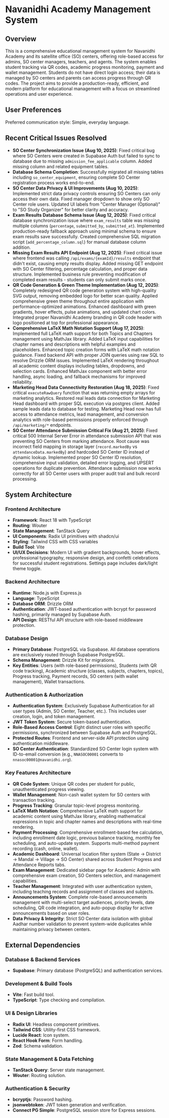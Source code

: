 # Navanidhi Academy Management System

## Overview
This is a comprehensive educational management system for Navanidhi Academy and its satellite office (SO) centers, offering role-based access for admins, SO center managers, teachers, and agents. The system enables student tracking via QR codes, academic progress monitoring, payment and wallet management. Students do not have direct login access; their data is managed by SO centers and parents can access progress through QR codes. The project aims to provide a production-ready, efficient, and modern platform for educational management with a focus on streamlined operations and user experience.

## User Preferences
Preferred communication style: Simple, everyday language.

## Recent Critical Issues Resolved
- **SO Center Synchronization Issue (Aug 10, 2025)**: Fixed critical bug where SO Centers were created in Supabase Auth but failed to sync to database due to missing `admission_fee_applicable` column. Added missing column and related equipment tables.
- **Database Schema Completion**: Successfully migrated all missing tables including `so_center_equipment`, ensuring complete SO Center registration process works end-to-end.
- **SO Center Data Privacy & UI Improvements (Aug 10, 2025)**: Implemented strict data privacy controls ensuring SO Centers can only access their own data. Fixed manager dropdown to show only SO Center role users. Updated UI labels from "Center Manager (Optional)" to "SO Study Organizer" for better clarity and accuracy.
- **Exam Results Database Schema Issue (Aug 12, 2025)**: Fixed critical database synchronization issue where `exam_results` table was missing multiple columns (`percentage`, `submitted_by`, `submitted_at`). Implemented production-ready fallback approach using minimal schema to ensure exam results save successfully. Created comprehensive SQL migration script (`add_percentage_column.sql`) for manual database column addition.
- **Missing Exam Results API Endpoint (Aug 12, 2025)**: Fixed critical issue where frontend was calling `/api/exams/{examId}/results` endpoint that didn't exist, causing empty results display. Added missing GET endpoint with SO Center filtering, percentage calculation, and proper data structure. Implemented business rule preventing modification of completed exam results - students can only submit marks once.
- **QR Code Generation & Green Theme Implementation (Aug 12, 2025)**: Completely redesigned QR code generation system with high-quality SVG output, removing embedded logo for better scan quality. Applied comprehensive green theme throughout entire application with performance-optimized animations. Enhanced dashboard with green gradients, hover effects, pulse animations, and updated chart colors. Integrated proper Navanidhi Academy branding in QR code header with logo positioned at top for professional appearance.
- **Comprehensive LaTeX Math Notation Support (Aug 17, 2025)**: Implemented full LaTeX math support for both Topics and Chapters management using MathJax library. Added LaTeX input capabilities for chapter names and descriptions with helpful examples and placeholders. Enhanced topic creation forms with LaTeX math notation guidance. Fixed backend API with proper JOIN queries using raw SQL to resolve Drizzle ORM issues. Implemented LaTeX rendering throughout all academic content displays including tables, dropdowns, and selection cards. Enhanced MathJax component with better error handling, async loading, and fallback mechanisms for improved reliability.
- **Marketing Head Data Connectivity Restoration (Aug 18, 2025)**: Fixed critical `executeRawQuery` function that was returning empty arrays for marketing analytics. Restored real leads data connection for Marketing Head dashboard with proper SQL execution via postgres client. Added sample leads data to database for testing. Marketing Head now has full access to attendance metrics, lead management, and conversion analytics with role-based permissions properly enforced through `/api/marketing/*` endpoints.
- **SO Center Attendance Submission Critical Fix (Aug 21, 2025)**: Fixed critical 500 Internal Server Error in attendance submission API that was preventing SO Centers from marking attendance. Root cause was incorrect field mapping in storage layer (`record.markedBy` vs `attendanceData.markedBy`) and hardcoded SO Center ID instead of dynamic lookup. Implemented proper SO Center ID resolution, comprehensive input validation, detailed error logging, and UPSERT operations for duplicate prevention. Attendance submission now works correctly for all SO Center users with proper audit trail and bulk record processing.

## System Architecture

### Frontend Architecture
- **Framework**: React 18 with TypeScript
- **Routing**: Wouter
- **State Management**: TanStack Query
- **UI Components**: Radix UI primitives with shadcn/ui
- **Styling**: Tailwind CSS with CSS variables
- **Build Tool**: Vite
- **UI/UX Decisions**: Modern UI with gradient backgrounds, hover effects, professional typography, responsive design, and confetti celebrations for successful student registrations. Settings page includes dark/light theme toggle.

### Backend Architecture
- **Runtime**: Node.js with Express.js
- **Language**: TypeScript
- **Database ORM**: Drizzle ORM
- **Authentication**: JWT-based authentication with bcrypt for password hashing, primarily managed by Supabase Auth.
- **API Design**: RESTful API structure with role-based middleware protection.

### Database Design
- **Primary Database**: PostgreSQL via Supabase. All database operations are exclusively routed through Supabase PostgreSQL.
- **Schema Management**: Drizzle Kit for migrations.
- **Key Entities**: Users (with role-based permissions), Students (with QR code tracking), Academic structure (classes, subjects, chapters, topics), Progress tracking, Payment records, SO centers (with wallet management), Wallet transactions.

### Authentication & Authorization
- **Authentication System**: Exclusively Supabase Authentication for all user types (Admin, SO Center, Teacher, etc.). This includes user creation, login, and token management.
- **JWT Token System**: Secure token-based authentication.
- **Role-Based Access Control**: Eight distinct user roles with specific permissions, synchronized between Supabase Auth and PostgreSQL.
- **Protected Routes**: Frontend and server-side API protection using authentication middleware.
- **SO Center Authentication**: Standardized SO Center login system with ID-to-email conversion (e.g., `NNASOC00001` converts to `nnasoc00001@navanidhi.org`).

### Key Features Architecture
- **QR Code System**: Unique QR codes per student for public, unauthenticated progress viewing.
- **Wallet Management**: Non-cash wallet system for SO centers with transaction tracking.
- **Progress Tracking**: Granular topic-level progress monitoring.
- **LaTeX Math Notation**: Comprehensive LaTeX math support for academic content using MathJax library, enabling mathematical expressions in topic and chapter names and descriptions with real-time rendering.
- **Payment Processing**: Comprehensive enrollment-based fee calculation, including enrollment date logic, previous balance tracking, monthly fee scheduling, and auto-update system. Supports multi-method payment recording (cash, online, wallet).
- **Academic Dashboard**: Universal location filter system (State → District → Mandal → Village → SO Center) shared across Student Progress and Attendance Reports tabs.
- **Exam Management**: Dedicated sidebar page for Academic Admin with comprehensive exam creation, SO Centers selection, and management capabilities.
- **Teacher Management**: Integrated with user authentication system, including teaching records and assignment of classes and subjects.
- **Announcements System**: Complete role-based announcements management with multi-select target audiences, priority levels, date scheduling, QR code integration, and auto-popup display for active announcements based on user roles.
- **Data Privacy & Integrity**: Strict SO Center data isolation with global Aadhar number validation to prevent system-wide duplicates while maintaining privacy between centers.

## External Dependencies

### Database & Backend Services
- **Supabase**: Primary database (PostgreSQL) and authentication services.

### Development & Build Tools
- **Vite**: Fast build tool.
- **TypeScript**: Type checking and compilation.

### UI & Design Libraries
- **Radix UI**: Headless component primitives.
- **Tailwind CSS**: Utility-first CSS framework.
- **Lucide React**: Icon system.
- **React Hook Form**: Form handling.
- **Zod**: Schema validation.

### State Management & Data Fetching
- **TanStack Query**: Server state management.
- **Wouter**: Routing solution.

### Authentication & Security
- **bcryptjs**: Password hashing.
- **jsonwebtoken**: JWT token generation and verification.
- **Connect PG Simple**: PostgreSQL session store for Express sessions.